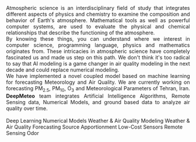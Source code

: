<div align="justify">
Atmospheric science is an interdisciplinary field of study that integrates different aspects of physics and chemistry to examine the composition and behavior of Earth's atmosphere. Mathematical tools as well as powerful computer systems, are used to evaluate the physical and chemical relationships that describe the functioning of the atmosphere. </br>By knowing these things, you can understand where we interest in computer science, programming language, physics and mathematics originates from. These intricacies in atmospheric science have completely fascinated us and made us step on this path. We don't think it's too radical to say that AI modeling is a game changer in air quality modeling in the next decade and could replace numerical modeling. </br>We have implemented a novel coupled model based on machine learning for forecasting Meteorology and Air Quality. We are currently working on forecasting PM<sub>2.5</sub>, PM<sub>10</sub>, O<sub>3</sub> and Meteorological Parameters of Tehran, Iran. <b>DeepMeteo</b> team integrates Artificial Intelligence Algorithms, Remote Sensing data, Numerical Models, and ground based data to analyze air quality over time.
</div>
</br>
<span class="rounded-pill badge bg-primary mt-4">Deep Learning</span>
<span class="rounded-pill badge bg-primary mt-4">Numerical Models</span>
<span class="rounded-pill badge bg-primary mt-4">Weather & Air Quality Modeling</span>
<span class="rounded-pill badge bg-primary mt-4">Weather & Air Quality Forecasting</span>
<span class="rounded-pill badge bg-primary mt-4">Source Apportionment</span>
<span class="rounded-pill badge bg-primary mt-4">Low-Cost Sensors</span>
<span class="rounded-pill badge bg-primary mt-4">Remote Sensing</span>
<span class="rounded-pill badge bg-primary mt-4">Odor</span>
